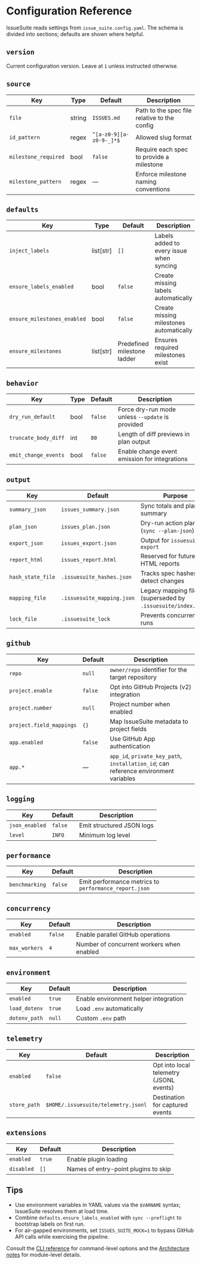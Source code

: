 # Configuration Reference

IssueSuite reads settings from `issue_suite.config.yaml`. The schema is divided into sections; defaults are shown where helpful.

## `version`

Current configuration version. Leave at `1` unless instructed otherwise.

## `source`

| Key                  | Type   | Default                 | Description                                  |
| -------------------- | ------ | ----------------------- | -------------------------------------------- |
| `file`               | string | `ISSUES.md`             | Path to the spec file relative to the config |
| `id_pattern`         | regex  | `^[a-z0-9][a-z0-9-_]*$` | Allowed slug format                          |
| `milestone_required` | bool   | `false`                 | Require each spec to provide a milestone     |
| `milestone_pattern`  | regex  | —                       | Enforce milestone naming conventions         |

## `defaults`

| Key                         | Type      | Default                     | Description                              |
| --------------------------- | --------- | --------------------------- | ---------------------------------------- |
| `inject_labels`             | list[str] | `[]`                        | Labels added to every issue when syncing |
| `ensure_labels_enabled`     | bool      | `false`                     | Create missing labels automatically      |
| `ensure_milestones_enabled` | bool      | `false`                     | Create missing milestones automatically  |
| `ensure_milestones`         | list[str] | Predefined milestone ladder | Ensures required milestones exist        |

## `behavior`

| Key                  | Type | Default | Description                                      |
| -------------------- | ---- | ------- | ------------------------------------------------ |
| `dry_run_default`    | bool | `false` | Force dry-run mode unless `--update` is provided |
| `truncate_body_diff` | int  | `80`    | Length of diff previews in plan output           |
| `emit_change_events` | bool | `false` | Enable change event emission for integrations    |

## `output`

| Key               | Default                    | Purpose                                                      |
| ----------------- | -------------------------- | ------------------------------------------------------------ |
| `summary_json`    | `issues_summary.json`      | Sync totals and plan summary                                 |
| `plan_json`       | `issues_plan.json`         | Dry-run action plan (`sync --plan-json`)                     |
| `export_json`     | `issues_export.json`       | Output for `issuesuite export`                               |
| `report_html`     | `issues_report.html`       | Reserved for future HTML reports                             |
| `hash_state_file` | `.issuesuite_hashes.json`  | Tracks spec hashes to detect changes                         |
| `mapping_file`    | `.issuesuite_mapping.json` | Legacy mapping file (superseded by `.issuesuite/index.json`) |
| `lock_file`       | `.issuesuite_lock`         | Prevents concurrent runs                                     |

## `github`

| Key                      | Default | Description                                                                          |
| ------------------------ | ------- | ------------------------------------------------------------------------------------ |
| `repo`                   | `null`  | `owner/repo` identifier for the target repository                                    |
| `project.enable`         | `false` | Opt into GitHub Projects (v2) integration                                            |
| `project.number`         | `null`  | Project number when enabled                                                          |
| `project.field_mappings` | `{}`    | Map IssueSuite metadata to project fields                                            |
| `app.enabled`            | `false` | Use GitHub App authentication                                                        |
| `app.*`                  | —       | `app_id`, `private_key_path`, `installation_id`; can reference environment variables |

## `logging`

| Key            | Default | Description               |
| -------------- | ------- | ------------------------- |
| `json_enabled` | `false` | Emit structured JSON logs |
| `level`        | `INFO`  | Minimum log level         |

## `performance`

| Key            | Default | Description                                           |
| -------------- | ------- | ----------------------------------------------------- |
| `benchmarking` | `false` | Emit performance metrics to `performance_report.json` |

## `concurrency`

| Key           | Default | Description                               |
| ------------- | ------- | ----------------------------------------- |
| `enabled`     | `false` | Enable parallel GitHub operations         |
| `max_workers` | `4`     | Number of concurrent workers when enabled |

## `environment`

| Key           | Default | Description                           |
| ------------- | ------- | ------------------------------------- |
| `enabled`     | `true`  | Enable environment helper integration |
| `load_dotenv` | `true`  | Load `.env` automatically             |
| `dotenv_path` | `null`  | Custom `.env` path                    |

## `telemetry`

| Key          | Default                             | Description                             |
| ------------ | ----------------------------------- | --------------------------------------- |
| `enabled`    | `false`                             | Opt into local telemetry (JSONL events) |
| `store_path` | `$HOME/.issuesuite/telemetry.jsonl` | Destination for captured events         |

## `extensions`

| Key        | Default | Description                          |
| ---------- | ------- | ------------------------------------ |
| `enabled`  | `true`  | Enable plugin loading                |
| `disabled` | `[]`    | Names of entry-point plugins to skip |

## Tips

- Use environment variables in YAML values via the `$VARNAME` syntax; IssueSuite resolves them at load time.
- Combine `defaults.ensure_labels_enabled` with `sync --preflight` to bootstrap labels on first run.
- For air-gapped environments, set `ISSUES_SUITE_MOCK=1` to bypass GitHub API calls while exercising the pipeline.

Consult the [CLI reference](cli.md) for command-level options and the [Architecture notes](../explanations/architecture.md) for module-level details.
